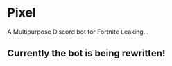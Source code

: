 # Pixel
A Multipurpose Discord bot for Fortnite Leaking... 


## Currently the bot is being rewritten! 
